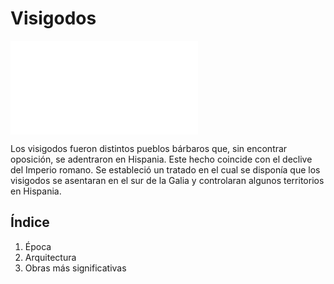 # Visigodos

![Visigodos](img/visigodos.img)

Los visigodos fueron distintos pueblos bárbaros que, sin encontrar oposición, se adentraron en Hispania. Este hecho coincide con el declive del Imperio romano. Se estableció un tratado en el cual se disponía que los visigodos se asentaran en el sur de la Galia y controlaran algunos territorios en Hispania.

## Índice

1. Época
2. Arquitectura
3. Obras más significativas

